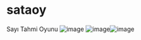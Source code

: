 # sataoy
Sayı Tahmi Oyunu
![image](https://user-images.githubusercontent.com/36406631/207741122-2203d12c-4278-4961-82b0-1dda8cf6d76e.png)
![image](https://user-images.githubusercontent.com/36406631/207741224-ab78a6a8-db0e-4a90-b7df-7691e0e748bc.png)![image](https://user-images.githubusercontent.com/36406631/207741238-2c052b2b-a9fc-421a-8eb2-5b36c9f44a6d.png)


